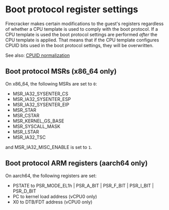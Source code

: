 # Boot protocol register settings

Firecracker makes certain modifications to the guest's registers regardless of
whether a CPU template is used to comply with the boot protocol. If a CPU
template is used the boot protocol settings are performed _after_ the CPU
template is applied. That means that if the CPU template configures CPUID bits
used in the boot protocol settings, they will be overwritten.

See also: [CPUID normalization](cpuid-normalization.md)

## Boot protocol MSRs (x86_64 only)

On x86_64, the following MSRs are set to `0`:

- MSR_IA32_SYSENTER_CS
- MSR_IA32_SYSENTER_ESP
- MSR_IA32_SYSENTER_EIP
- MSR_STAR
- MSR_CSTAR
- MSR_KERNEL_GS_BASE
- MSR_SYSCALL_MASK
- MSR_LSTAR
- MSR_IA32_TSC

and MSR_IA32_MISC_ENABLE is set to `1`.

## Boot protocol ARM registers (aarch64 only)

On aarch64, the following registers are set:

- PSTATE to PSR_MODE_EL1h \| PSR_A_BIT \| PSR_F_BIT \| PSR_I_BIT \| PSR_D_BIT
- PC to kernel load address (vCPU0 only)
- X0 to DTB/FDT address (vCPU0 only)
